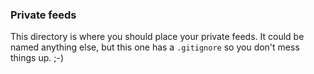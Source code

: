 ### Private feeds
This directory is where you should place your private feeds. It could be named anything else, but this one has a `.gitignore` so you don't mess things up. ;-)
